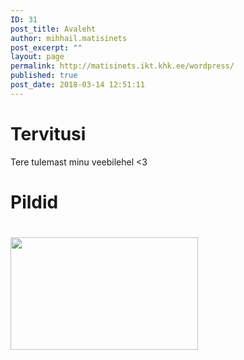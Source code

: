 ```yaml
---
ID: 31
post_title: Avaleht
author: mihhail.matisinets
post_excerpt: ""
layout: page
permalink: http://matisinets.ikt.khk.ee/wordpress/
published: true
post_date: 2018-03-14 12:51:11
---
```

<h1>Tervitusi</h1>
Tere tulemast minu veebilehel &lt;3
<h1></h1>
<h1>Pildid</h1>
<h1><img class="alignnone size-medium wp-image-7" src="http://matisinets.ikt.khk.ee/wordpress/wp-content/uploads/2017/10/sandwich-300x180.jpg" alt="" width="300" height="180" /></h1>